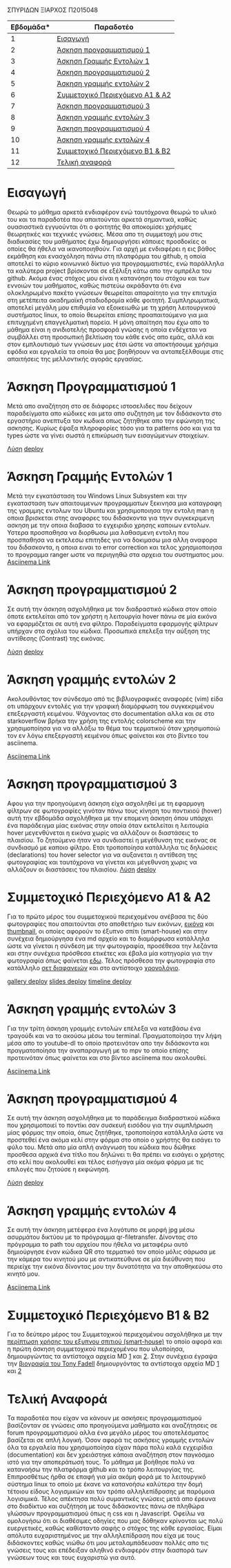 ΣΠΥΡΙΔΩΝ ΞΙΑΡΧΟΣ
Π2015048

| Εβδομάδα* | Παραδοτέο |
| --- | --- |
| 1 | [Εισαγωγή](#Εισαγωγή) |
| 2 | [Άσκηση προγραμματισμού 1](#Άσκηση-προγραμματισμού-1) |
| 3 | [Άσκηση Γραμμής Εντολών 1](#Άσκηση-Γραμμής-Εντολών-1) |
| 4 | [Άσκηση προγραμματισμού 2](#Άσκηση-προγραμματισμού-2) |
| 5 | [Άσκηση γραμμής εντολών 2](#Άσκηση-γραμμής-εντολών-2) |
| 6 | [Συμμετοχικό Περιεχόμενο A1 & A2](#Συμμετοχικό-Περιεχόμενο-Α1-&-Α2) |
| 7 | [Άσκηση προγραμματισμού 3](#Άσκηση-προγραμματισμού-3) |
| 8 | [Άσκηση γραμμής εντολών 3](#Άσκηση-γραμμής-εντολών-3) |
| 9 | [Άσκηση προγραμματισμού 4](#Άσκηση-προγραμματισμού-4) |
| 10 | [Άσκηση γραμμής εντολών 4](#Άσκηση-γραμμής-εντολών-4) |
| 11 | [Συμμετοχικό Περιεχόμενο B1 & B2](#Συμμετοχικό-Περιεχόμενο-Β1-&-Β2) |
| 12 | [Τελική αναφορά](#Τελική-αναφορά) |

# Εισαγωγή

Θεωρώ το μάθημα αρκετά ενδιαφέρον ενώ ταυτόχρονα θεωρώ το υλικό του και τα παραδοτέα που απαιτούνται αρκετά σημαντικά, καθώς ουασιαστικά εγγυούνται ότι ο φοιτητής θα αποκομίσει χρήσιμες θεωρητικές και τεχνικές γνώσεις. Μέσα απο τη συμμετοχή μου στις διαδικασίες του μαθήματος έχω δημιουργήσει κάποιες προσδοκίες οι οποίες θα ήθελα να ικανοποιηθούν. Για αρχή με ενδιαφέρει η εις βάθος εκμάθηση και ενασχόληση πάνω στη πλατφόρμα του github, η οποία αποτελεί το κύριο κοινωνικό δίκτυο για προγραμματιστές, ενώ παράλληλα τα καλύτερα project βρίσκονται σε εξέλιξη κάτω απο την ομπρέλα του github. Ακόμα ένας στόχος μου είναι η κατανόηση του στόχου και των εννοιών του μαθήματος, καθώς πιστεύω ακράδαντα ότι ένα ολοκληρωμένο πακέτο γνώσεων θεωρείται απαραίτητο για την επιτυχία στη μετέπειτα ακαδημαϊκή σταδιοδρομία κάθε φοιτητή. Συμπληρωματικά, αποτελεί μεγάλη μου επιθυμία να εξοικειωθώ με τη χρήση λειτουργικού συστήματος linux, το οποίο θεωρείται επίσης προαπαιτούμενο για μια επιτυχημένη επαγγελματική πορεία. Η μόνη απαίτηση που έχω απο το μάθημα είναι η ανιδιοτελής προσφορά γνώσης η οποία ενδέχεται να συμβάλλει στη προσωπική βελτίωση του κάθε ενός απο εμάς, αλλά και στον εμπλουτισμό των γνώσεων μας έτσι ώστε να αποκτήσουμε χρήσιμα εφόδια και εργαλεία τα οποία θα μας βοηθήσουν να ανταπεξέλθουμε στις απαιτήσεις της μελλοντικής αγοράς εργασίας.

# Άσκηση Προγραμματισμού 1
Μετά απο αναζήτηση στο σε διάφορες ιστοσελιδες που δείχουν παραδείγματα απο κώδικες και μετα απο συζητηση με τον διδάσκοντα στο εργαστήριο ανεπτυξα τον κωδικα οπως ζητηθηκε απο την εφώνηση της ασκησης. Κυρίως έψαξα πληροφορίες τόσο για τα patterns όσο και για τα types ώστε να γίνει σωστά η επικύρωση των εισαγώμενων στοιχείων.

[Λύση](https://github.com/p15xiar/site/blob/2015048/_remix/form-validation.md)
[deploy](https://p15xiar-pibook.netlify.app/remix/form-validation/)

# Άσκηση Γραμμής Εντολών 1
Μετά την εγκατάσταση του Windows Linux Subsystem και την εγκατασταση των απαιτουμενων προγραμματων ξεκινησα μια καταγραφη της γραμμης εντολων του Ubuntu και χρησιμοποιησα την εντολη man η οποια βρισκεται στης αναφορες του διδασκοντα για τηνν συγκεκριμενη ασκηση με την οποια διαβασα το εγχειριδιο χρησης καποιων εντολων. Υστερα προσπαθησα να διορθωσω μια λαθασμενη εντολη που προσπαθησα να εκτελεσω επιτηδες για να δοκιμασω μια αλλη αναφορα του διδασκοντα, η οποια ειναι το error correction και τελος χρησμιοποιησα το προγραμμα ranger ωστε να περιηγηθώ στα αρχεια του συστηματος μου. [Asciinema Link](https://asciinema.org/a/368146)

# Άσκηση προγραμματισμού 2
Σε αυτή την άσκηση ασχολήθηκα με τον διαδραστικό κώδικα στον οποίο όποτε εκτελείται από τον χρήστη η λειτουργία hover πάνω σε μία εικόνα να εφαρμόζεται σε αυτή ενα φίλτρο. Παραδείγματα εφαρμογής φίλτρων υπήρχαν στα σχόλια του κώδικα. Προσωπικά επελεξα την αύξηση της αντίθεσης (Contrast) της εικόνας.

[Λύση](https://github.com/p15xiar/site/blob/2015048/_remix/image-filter.md)
[deploy](https://p15xiar-pibook.netlify.app/remix/image-filter/)

# Άσκηση γραμμής εντολών 2
Aκολουθόντας τον σύνδεσμο από τις βιβλιογραφικές αναφορές (vim) είδα οτι υπάρχουν εντολές για την γραφική διαμόρφωση του συγκεκριμένου επεξεργαστή κειμένου. Ψάχνοντας στο documentation αλλα και σε στο starkoverflow βρήκα την χρήση της εντολής colorscheme και την χρησιμοποίησα για να αλλάξω το θέμα του τερματικού όταν χρησιμοποιώ τον εν λόγω επεξεργαστή κειμένου όπως φαίνεται και στο βίντεο του asciinema.

[Asciinema Link](https://asciinema.org/a/435870)

# Άσκηση προγραμματισμού 3
Αφου για την προηγούμενη άσκηση είχα ασχοληθεί με τη εφαρμογη φίλτρων σε φωτογραφίες γινόταν πάνω τους κίνηση του ποντικιού (hover) αυτή την εβδομάδα ασχολήθηκα με την επομενη άσκηση όπου υπάρχει ένα παράδειγμα μίας εικόνας στην οποία όταν εκτελείται η λειτουρία hover μεγενθύνεται η εικόνα χωρίς να αλλάζουν οι διαστάσεις το πλαισίου. Το ζητούμενο ήταν να συνδιαστεί η μεγέθυνση της εικόνας σε συνδιασμό με καποιο φίλτρο. Ετσι τροποποίησα κατάλληλα τις δηλώσεις (declarations) του hover selector για να αυξανεται η αντίθεση της φωτογραφίας και ταυτόχρονα να γίνεται και μέγεθυνση χωρις να αλλάζουν οι διαστάσεις του πλαισίου. 
[Λύση](https://github.com/p15xiar/site/blob/2015048/_remix/image-zoom.md)
[deploy](https://p15xiar-pibook.netlify.app/remix/image-zoom/)

# Συμμετοχικό Περιεχόμενο Α1 & Α2
Για το πρώτο μέρος του συμμετοχικού περιεχομένου ανέβασα τις δύο φωτογραφίες που απαιτούνται στο αποθετήριο των εικόνων, [εικόνα](https://github.com/p15xiar/images/blob/2015048/smart-house.jpg) και [thumbnail](https://github.com/p15xiar/images/blob/2015048/smart-house-thumb.jpg), οι οποίες αφορούν το έξυπνο σπίτι (smart-house) και στην συνέχεια δημιούργησα ένα md αρχείο και το διαμόρφωσα κατάλληλα ώστε να γίνεται η σύνδεση με την φωτογραφία, προσέθεσα την λεζάντα και στην συνέχεια πρόσθεσα ετικέτες και έβαλα μία κατηγορία για την φωτογραφία όπως φαίνεται [εδω](https://github.com/p15xiar/_gallery/blob/2015048/smart-house.md). Τέλος πρόσθεσα την φωτογραφία στο κατάλληλο [σετ διαφανειών](https://github.com/p15xiar/site/blob/2015048/_slides/iui.md) και στο αντίστοιχο [χρονολόγιο](https://github.com/p15xiar/site/blob/2015048/_timeline/agents.md).

[gallery deploy](https://p15xiar-pibook.netlify.app/gallery/smart-house/)
[slides deploy](https://p15xiar-pibook.netlify.app/slides/iui/)
[timeline deploy](https://p15xiar-pibook.netlify.app/timeline/agents/)

# Άσκηση γραμμής εντολών 3
Για την τρίτη άσκηση γραμμής εντολών επέλεξα να κατεβάσω ένα τραγούδι και να το ακούσω μέσω του terminal. Πραγματοποίησα την λήψη μέσα απο το youtube-dl το οποίο προτεινόταν απο την διδάσκοντα και πραγματοποίησα την αναπαραγωγή με το mpv το οποίο επίσης προτεινόταν όπως φαίνεται και στο βίντεο asciinema που ακολουθεί.

[Asciinema Link](https://asciinema.org/a/435867)

# Άσκηση προγραμματισμού 4
Σε αυτή την άσκηση ασχολήθηκα με το παράδειγμα διαδραστικού κώδικα που χρησιμοποιεί το ποντίκι σαν συσκευή εισόδου για την συμπλήρωση μίας φόρμας την οποία, όπως ζητήθηκε, τροποποίησα κατάλληλα ώστε να προστεθεί ένα ακόμα κελί στην φόρμα στο οποίο ο χρήστης θα εισάγει το φύλο του. Μετά απο μία απλή ανάγνωση του κώδικα που δώθηκε προσθεσα αρχικά ένα τίτλο που δηλώνει τι θα πρέπει να εισάγει ο χρήστης στο κελί που ακολουθεί και τέλος εισήγαγα μία ακόμα φόρμα με τις επιλογές που ζητούσε η εκφώνηση.

[Λύση](https://github.com/p15xiar/site/blob/2015048/_remix/mouse-form.md)
[deploy](https://p15xiar-pibook.netlify.app/remix/mouse-form/)

# Άσκηση γραμμής εντολών 4
Σε αυτή την άσκηση μετέφερα ένα λογότυπο σε μορφή jpg μέσω ασυρμάτου δικτύου με το πρόγραμμα qr-filetransfer. Δίνοντας στο πρόγραμμα το path του αρχείου που ήθελα να μεταφέρω αυτό δημιούργησε έναν κώδικα QR στο τερματικό τον οποίο μόλις σάρωσα με την κάμερα του κινητού μου με αντικατεύθυνε σε μία διεύθυνση που περιείχε την εικόνα δίνοντας μου την δυνατότητα να την αποθηκεύσω στο κινητό μου.

[Asciinema Link](https://asciinema.org/a/378010)

# Συμμετοχικό Περιεχόμενο Β1 & Β2
Για το δεύτερο μέρος του Συμμετοχικού περιεχομένου ασχολήθηκα με την [περίπτωση χρήσης του εξυπνου σπιτιού (smart-house)](https://p15xiar-pibook.netlify.app/case-study/smart-house/) το οποίο αφορά και η πρώτη άσκηση συμμετοχικού περιεχομένου που υλοποίησα, δημιουργώντας τα αντίστοιχα αρχεία MD [1](https://github.com/p15xiar/site/blob/2015048/_case-study/smart-house.md) και [2](https://github.com/p15xiar/site/blob/2015048/_case-study/cs-smart-house.md). Στην συνέχεια έγραψα την [βιογραφία του Tony Fadell](https://p15xiar-pibook.netlify.app/biography/tony-fadell/) δημιουργόντας τα αντίστοιχα αρχεία MD [1](https://github.com/p15xiar/site/blob/2015048/_biography/tony-fadell.md) και [2](https://github.com/p15xiar/site/blob/2015048/_biography/bio-fadell.md)

# Τελική Αναφορά
Τα παραδοτέα που είχαν να κάνουν με ασκήσεις προγραμματισμού βασίζονταν σε γνώσεις απο προηγούμενα μαθήματα και αναζήτησεις σε forum προγραμματισμού αλλα ένα μεγάλο μέρος του αποτελέσματος βασίζεται σε απλή λογική. Όσον αφορά τις ασκήσεις γραμμής εντολών όλα τα εργαλεία που χρησιμοποίησα είχαν πάρα πολύ καλά εγχειρίδια (documentation) και δεν χρειάστηκε κάποια αναζήτηση στον παγκόσμιο ιστό για την αποπεράτωσή τους. Το μάθημα με βοήθησε πολύ να κατανοήσω την πλατφόρμα github και το τρόπο λειτουργίας της. Επιπροσθέτως ήρθα σε επαφή για μία ακόμη φορά με το λειτουργικό σύστημα linux το οποίο με έκανε να κατανοήσω καλύτερα την δομή τέτοιου είδους λογισμικών και τον τρόπο αλληλεπίδρασης με παρόμοια λογισιμικά. Τέλος απέκτησα πολύ συμαντικές γνώσεις μετά απο έρευνα στο διαδίκτυο και συζήτηση με τους διδάσκοντες πάνω σe πληθώρα γλώσσων προγραμματισμού
όπως η css και η Javascript. Οφείλω να ομολογήσω ότι οι διαθέσιμες οδηγίες που μας δόθηκαν κρίνονται ως πολύ ευεργετικές, καθώς καθίσταντο σαφής ο στόχος της κάθε εργασίας. Είμαι απόλυτα ευχαριστημένος με την αλληλεπίδραση που είχα με τους διδάσκοντες καθώς νιώθω ότι μου μεταλαμπάδευσαν πολλές απο τις γνώσεις τους και επέδειξαν αληθινό ενδιαφερόν 
στην διασπορά των γνώσεων τους και τους ευχαριστώ για αυτό.
